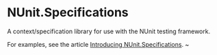 # NUnit.Specifications

A context/specification library for use with the NUnit testing framework.

For examples, see the article [Introducing NUnit.Specifications](http://lostechies.com/derekgreer/2015/03/08/introducing-nunit-specifications/).
~

